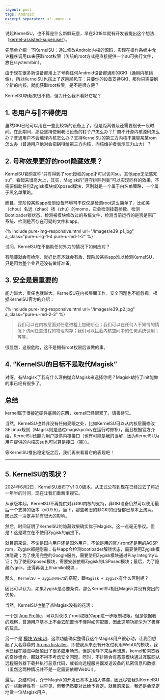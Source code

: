 ```yaml
---
layout: post
tags: Android
excerpt_separator: <!--more-->
---
```


说起KernelSU，也不算是什么新鲜玩意，早在2018年就有开发者提出这个想法（[kernel-assisted-superuser](https://git.zx2c4.com/kernel-assisted-superuser/about/)）。

先简单介绍一下KernelSU：通过修改Android内核的源码，实现在操作系统中允许程序调用su来获取root权限（传统的root方式是直接提供一个su可执行文件，放在/system/bin）。

<!--more-->

由于现在很多新设备都用上了号称任何Android设备都通刷的GKI（通用内核镜像），所以KernelSU也搭上了这趟顺风车：只要你的设备支持GKI，那你只需要刷个新的内核，就能获取root权限，是不是很方便？

KernelSU听起来很不错，但为什么我不看好它呢？

## 1. 老用户与🐶不得使用

虽然GKI已经可以用在一些比较新的设备上了，但是距离普及还需要很长一段时间。在此期间，那些坚持使用老旧设备的钉子户怎么办？厂商不开源内核源码怎么办？普通用户不会编译内核怎么办？支持KernelSU的第三方内核不兼容某某rom怎么办（普通用户绝对会把锅甩给第三方内核，内核维护者表示压力山大）？

## 2. 号称效果更好的root隐藏效果？

KernelSU官网宣称“只有得到了root授权的app才可以访问su，其他app无法感知su”，看起来很高大上，其实，Magisk的“遵守排除列表”可以实现同样的效果，不需要借助任何Zygisk模块或Xposed模块，区别就是一个属于白名单策略，一个属于黑名单策略。

而且，现阶段某些app检测设备环境可不仅仅是检测root这么简单了，比如美（chou）名远（zhao）扬（zhu）的momo，它会检测挂载参数、检测Bootloader锁状态、检测被模块修改过的系统文件、检测当前运行的是否是原厂系统、检测是否存在可疑的文件和app。

{% include pure-img-responsive.html url="/images/e39_p1.jpg" a_class="pure-u-lg-1-4 pure-u-md-1-2" %}

试问，KernelSU在不借助任何外力的情况下如何应对？

有隐藏就会有检测，就好比有矛就会有盾，现阶段某些app难以检测KernelSU，只是因为整个业界还没有做好准备。

## 3. 安全是最重要的

能力越大，责任也就越大。KernelSU在内核层面工作，安全问题也不能忽视。根据KernelSU官方的介绍：

{% include pure-img-responsive.html url="/images/e39_p2.jpg" a_class="pure-u-md-2-3" %}

> 我们可以在内核层面对任意进程上加硬断点；我们可以在任何人不知情的情况下访问任意进程的物理内存；我们可以拦截内核空间中的任何系统调用；等等。

很显然，这很危险，这不是拥有root权限后该做的事。

## 4. “KernelSU的目标不是取代Magisk”

对呀，有Magisk了我有什么理由抛弃Magisk来选择你呢？Magisk劫持了init能做的事已经有很多了。

## 总结

kernel属于很接近硬件底层的东西，kernel已经很累了，请善待它。

当然，KernelSU也并非没有任何亮眼之处，比如KernelSU可以从内核层面修改SELinux规则（Magisk则是通过magiskpolicy在运行时修补），而且根据官方介绍，KernelSU还能为用户提供内核接口（也有可能是我的误解，因为KernelSU为用户提供的内核态su也可以算是接口（笑））。

等KernelSU推出稳定版之后，我们再来看看它的表现吧！

---

## 5. KernelSU的现状？

2024年6月2日，KernelSU发布了v1.0.0版本。从正式公布到现在已经过去了将近一年半的时间，现在让我们重新审视它。

从该版本起，KernelSU不再提供对非GKI内核的支持，非GKI设备仍然可以使用最后一个支持的版本（v0.9.5）。当下，那些老旧的非GKI的设备都已基本上淘汰，因此这一决定并非有很大的影响。

然后，时间证明了KernelSU的隐藏效果确实优于Magisk，这一点毫无争议。但是！这是建立在不使用Zygisk的前提下。

就目前来说，不论是国内用户还是国外用户，不论是用的官方rom还是用的AOSP rom，Zygisk都是刚需：有些app会检测bootloader解锁状态，需要使用Zygisk模块隐藏；为了使用完整的Google服务，需要使用Zygisk模块通过Play Integrity认证；为了使用Xposed模块，需要安装依赖Zygisk的LSPosed模块；最后，为了隐藏Zygisk，还得再装上Shamiko模块...

那么，`KernelSU + ZygiskNext`的搭配，跟`Magisk + Zygisk`有什么区别呢？

因此可以认为，如果Zygisk是必要条件，那么KernelSU相比Magisk并没有突出的优势。

当然，KernelSU也整了点Magisk没有的花活：

一个是 [App Profile](https://kernelsu.org/guide/app-profile.html)，可以对获取了root权限的app进一步限制权限。但是依据我的观察，普通用户基本上不会去配置也不懂得如何配置，因此这项功能沦为了极客的玩具。

另一个是 [模块 WebUI](https://kernelsu.org/guide/module-webui.html)，这项功能确实整得我这个Magisk用户很心动，让我回想起了大名鼎鼎的 [Aroma Installer](https://github.com/amarullz/AROMA-Installer)，即使我从来没有开发过利用WebUI的模块，我也已经在脑海中酝酿出了很多应用场景。但是冷静下来后再想想，kernel和浏览器的奇妙组合，那就不得不考虑安全问题。同时，不排除会有恶意模块通过互联网从远程服务器下载并执行恶意代码，或者向远程服务器发送设备的私密信息和数据（虽然这两种情况并不是一定需要依赖WebUI）。

最后，总结时间，介于Magisk的开发已基本上陷入停滞，因此尽管我对KernelSU的一些新特性有一些异见，但我仍然要对此给予肯定。就目前来说，我还是会坚定地做一位Magisk用户。
